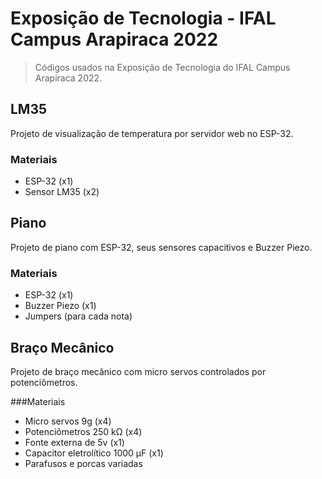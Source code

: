 # Exposição de Tecnologia - IFAL Campus Arapiraca 2022

> Códigos usados na Exposição de Tecnologia do IFAL Campus Arapiraca 2022.

## LM35

Projeto de visualização de temperatura por servidor web no ESP-32.  

### Materiais

* ESP-32 (x1)
* Sensor LM35 (x2)

## Piano

Projeto de piano com ESP-32, seus sensores capacitivos e Buzzer Piezo.

### Materiais

* ESP-32 (x1)
* Buzzer Piezo (x1)
* Jumpers (para cada nota)

## Braço Mecânico

Projeto de braço mecânico com micro servos controlados por potenciômetros.

###Materiais

* Micro servos 9g (x4)
* Potenciômetros 250 kΩ (x4)
* Fonte externa de 5v (x1)
* Capacitor eletrolítico 1000 µF (x1)
* Parafusos e porcas variadas
